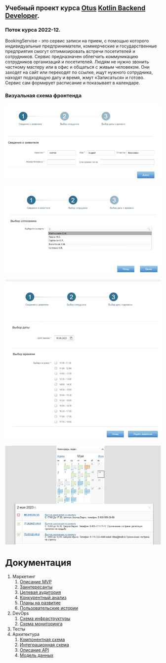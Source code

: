 ## Учебный проект курса [Otus](https://otus.ru) [Kotlin Backend Developer](https://otus.ru/lessons/kotlin/).
### Поток курса 2022-12.


BookingServise - это сервис записи на прием, с помощью которого индивидуальные предприниматели,
коммерческие и государственные предприятия смогут оптимизировать встречи посетителей и сотрудников. 
Сервис предназначен облегчить коммуникацию сотрудников организаций и посетителей. 
Людям не нужно звонить частному мастеру или в офис и общаться с живым человеком. 
Они заходят на сайт или переходят по ссылке, ищут нужного сотрудника, находят подходящую дату и время, жмут «Записаться» и готово. 
Сервис сам формирует расписание и показывает в календаре.

### Визуальная схема фронтенда
![Макет фронта, шаг 1](imgs/step1.jpg)

![Макет фронта, шаг 2](imgs/step2.jpg)

![Макет фронта, шаг 2](imgs/step3.jpg)

![Макет фронта, шаг 2](imgs/calendar.jpg)
# Документация

1. Маркетинг
   1. [Описание MVP](./docs/01-marketing/01-description-mvp.md)
   2. [Заинтересанты](./docs/01-marketing/02-stakeholders.md)
   3. [Целевая аудитория](./docs/01-marketing/03-target-audience.md)
   4. [Конкурентный анализ](./docs/01-marketing/04-concurrency.md)
   5. [Планы на развитие](./docs/01-marketing/05-development-plans.md)
   6. [Пользовательские истории](./docs/01-marketing/06-user-stories.md)
2. DevOps    
   1. [Схема инфраструктуры](./docs/02-devops/01-infrastruture.md)
   2. [Схема мониторинга](./docs/02-devops/02-monitoring.md)
3. Тесты
4. Архитектура
   1. [Компонентная схема](./docs/04-architecture/01-architecture.md)
   2. [Интеграционная схема](./docs/04-architecture/02-integration.md)
   3. [Описание API](./docs/04-architecture/03-api.md)
   4. [Модель данных](./docs/04-architecture/04-data-model.md)